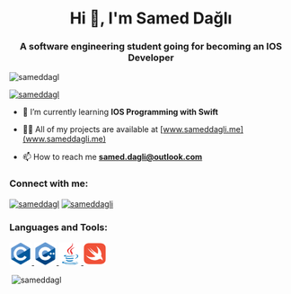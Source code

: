 <h1 align="center">Hi 👋, I'm Samed Dağlı</h1>
<h3 align="center">A software engineering student going for becoming an IOS Developer</h3>

<p align="left"> <img src="https://komarev.com/ghpvc/?username=sameddagl&label=Profile%20views&color=0e75b6&style=flat" alt="sameddagl" /> </p>

<p align="left"> <a href="https://github.com/ryo-ma/github-profile-trophy"><img src="https://github-profile-trophy.vercel.app/?username=sameddagl" alt="sameddagl" /></a> </p>

- 🌱 I’m currently learning **IOS Programming with Swift**

- 👨‍💻 All of my projects are available at [www.sameddagli.me](www.sameddagli.me)

- 📫 How to reach me **samed.dagli@outlook.com**

<h3 align="left">Connect with me:</h3>
<p align="left">
<a href="https://twitter.com/sameddagl" target="blank"><img align="center" src="https://raw.githubusercontent.com/rahuldkjain/github-profile-readme-generator/master/src/images/icons/Social/twitter.svg" alt="sameddagl" height="30" width="40" /></a>
<a href="https://linkedin.com/in/sameddagli" target="blank"><img align="center" src="https://raw.githubusercontent.com/rahuldkjain/github-profile-readme-generator/master/src/images/icons/Social/linked-in-alt.svg" alt="sameddagli" height="30" width="40" /></a>
</p>

<h3 align="left">Languages and Tools:</h3>
<p align="left"> <a href="https://www.cprogramming.com/" target="_blank" rel="noreferrer"> <img src="https://raw.githubusercontent.com/devicons/devicon/master/icons/c/c-original.svg" alt="c" width="40" height="40"/> </a> <a href="https://www.w3schools.com/cpp/" target="_blank" rel="noreferrer"> <img src="https://raw.githubusercontent.com/devicons/devicon/master/icons/cplusplus/cplusplus-original.svg" alt="cplusplus" width="40" height="40"/> </a> <a href="https://www.java.com" target="_blank" rel="noreferrer"> <img src="https://raw.githubusercontent.com/devicons/devicon/master/icons/java/java-original.svg" alt="java" width="40" height="40"/> </a> <a href="https://developer.apple.com/swift/" target="_blank" rel="noreferrer"> <img src="https://raw.githubusercontent.com/devicons/devicon/master/icons/swift/swift-original.svg" alt="swift" width="40" height="40"/> </a> </p>

<p>&nbsp;<img align="center" src="https://github-readme-stats.vercel.app/api?username=sameddagl&show_icons=true&locale=en" alt="sameddagl" /></p>
